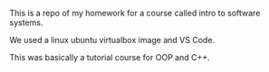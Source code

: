 This is a repo of my homework for a course called intro to software systems.

We used a linux ubuntu virtualbox image and VS Code.

This was basically a tutorial course for OOP and C++.
